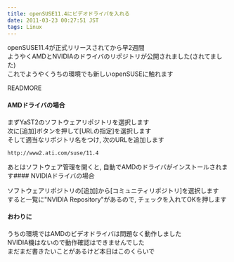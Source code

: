 ```yaml
---
title: openSUSE11.4にビデオドライバを入れる
date: 2011-03-23 00:27:51 JST
tags: Linux
---
```


openSUSE11\.4が正式リリースされてから早2週間  
ようやくAMDとNVIDIAのドライバのリポジトリが公開されました\(されてました\)  
これでようやくうちの環境でも新しいopenSUSEに触れます

READMORE
#### AMDドライバの場合

まずYaST2のソフトウェアリポジトリを選択します  
次に\[追加\]ボタンを押して\[URLの指定\]を選択します  
そして適当なリポジトリ名をつけ, 次のURLを追加します  


```
http://www2.ati.com/suse/11.4
```

  
あとはソフトウェア管理を開くと, 自動でAMDのドライバがインストールされます#### NVIDIAドライバの場合

ソフトウェアリポジトリの\[追加\]から\[コミュニティリポジトリ\]を選択します  
すると一覧に"NVIDIA Repository"があるので, チェックを入れてOKを押します

#### おわりに

うちの環境ではAMDのビデオドライバは問題なく動作しました  
NVIDIA機はないので動作確認はできませんでした  
まだまだ書きたいことがあるけど本日はこのくらいで

